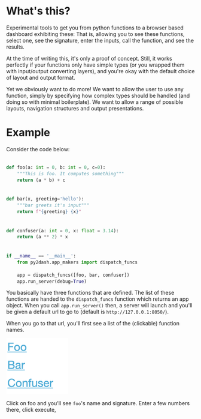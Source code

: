 # What's this?

Experimental tools to get you from python functions to a browser based dashboard exhibiting these: That is, allowing you to 
see these functions, select one, see the signature, enter the inputs, call the function, and see the results.

At the time of writing this, it's only a proof of concept. 
Still, it works perfectly if your functions only have simple types (or you wrapped them with input/output converting layers), and you're okay with the default choice of layout and output format.

Yet we obviously want to do more! We want to allow the user to use any function, simply by specifying how complex types should be handled (and doing so with minimal boilerplate). We want to allow a range of possible layouts, navigation structures and output presentations.

# Example

Consider the code below:

```python

def foo(a: int = 0, b: int = 0, c=0):
    """This is foo. It computes something"""
    return (a * b) + c


def bar(x, greeting='hello'):
    """bar greets it's input"""
    return f"{greeting} {x}"


def confuser(a: int = 0, x: float = 3.14):
    return (a ** 2) * x


if __name__ == '__main__':
    from py2dash.app_makers import dispatch_funcs

    app = dispatch_funcs([foo, bar, confuser])
    app.run_server(debug=True)
```

You basically have three functions that are defined. 
The list of these functions are handed to the `dispatch_funcs` function which returns an app object. 
When you call `app.run_server()` then, a server will launch and you'll be given a default url to go to (default is `http://127.0.0.1:8050/`). 

When you go to that url, you'll first see a list of the (clickable) function names.

![alt text](img/dash_home.png)

Click on foo and you'll see `foo`'s name and signature. Enter a few numbers there, click execute,
